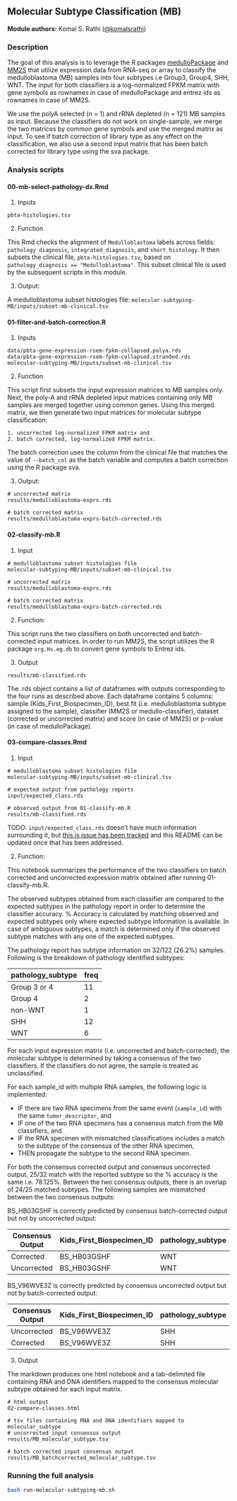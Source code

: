## Molecular Subtype Classification (MB)

**Module authors:** Komal S. Rathi ([@komalsrathi](https://github.com/komalsrathi))

### Description

The goal of this analysis is to leverage the R packages [medulloPackage](https://github.com/d3b-center/medullo-classifier-package) and [MM2S](https://github.com/cran/MM2S) that utilize expression data from RNA-seq or array to classify the medulloblastoma (MB) samples into four subtypes i.e Group3, Group4, SHH, WNT. The input for both classifiers is a log-normalized FPKM matrix with gene symbols as rownames in case of medulloPackage and entrez ids as rownames in case of MM2S.  

We use the polyA selected (n = 1) and rRNA depleted (n = 121) MB samples as input. Because the classifiers do not work on single-sample, we merge the two matrices by common gene symbols and use the merged matrix as input. To see if batch correction of library type as any effect on the classification, we also use a second input matrix that has been batch corrected for library type using the sva package.

### Analysis scripts

#### 00-mb-select-pathology-dx.Rmd

1. Inputs

```
pbta-histologies.tsv
```

2. Function

This Rmd checks the alignment of `Medulloblastoma` labels across fields:  `pathology_diagnosis`, `integrated_diagnosis`, and `short_histology`.
It then subsets the clinical file, `pbta-histologies.tsv`, based on `pathology_diagnosis == "Medulloblastoma"`.
This subset clinical file is used by the subsequent scripts in this module.

3. Output:

A medulloblastoma subset histologies file:
`molecular-subtyping-MB/inputs/subset-mb-clinical.tsv`

#### 01-filter-and-batch-correction.R

1. Inputs

```
data/pbta-gene-expression-rsem-fpkm-collapsed.polya.rds
data/pbta-gene-expression-rsem-fpkm-collapsed.stranded.rds
molecular-subtyping-MB/inputs/subset-mb-clinical.tsv
```

2. Function

This script first subsets the input expression matrices to MB samples only. Next, the poly-A and rRNA depleted input matrices containing only MB samples are merged together using common genes. Using this merged matrix, we then generate two input matrices for molecular subtype classification:

	1. uncorrected log-normalized FPKM matrix and
	2. batch corrected, log-normalized FPKM matrix.

The batch correction uses the column from the clinical file that matches the value of `--batch_col` as the batch variable and computes a batch correction using the R package sva.

3. Output:

```
# uncorrected matrix
results/medulloblastoma-exprs.rds

# batch corrected matrix
results/medulloblastoma-exprs-batch-corrected.rds
```

#### 02-classify-mb.R

1. Input

```
# medulloblastoma subset histologies file
molecular-subtyping-MB/inputs/subset-mb-clinical.tsv

# uncorrected matrix
results/medulloblastoma-exprs.rds

# batch corrected matrix
results/medulloblastoma-exprs-batch-corrected.rds
```

2. Function:

This script runs the two classifiers on both uncorrected and batch-corrected input matrices. In order to run MM2S, the script utilizes the R package `org.Hs.eg.db`  to convert gene symbols to Entrez ids.

3. Output

```
results/mb-classified.rds
```

The .rds object contains a list of dataframes with outputs corresponding to the four runs as described above. Each dataframe contains 5 columns: sample (Kids_First_Biospecimen_ID), best.fit (i.e. medulloblastoma subtype assigned to the sample), classifier (MM2S or medullo-classifier), dataset (corrected or uncorrected matrix) and score (in case of MM2S) or p-value (in case of medulloPackage).  

#### 03-compare-classes.Rmd

1. Input

```
# medulloblastoma subset histologies file
molecular-subtyping-MB/inputs/subset-mb-clinical.tsv

# expected output from pathology reports
input/expected_class.rds

# observed output from 01-classify-mb.R
results/mb-classified.rds
```

TODO: `input/expected_class.rds` doesn't have much information surrounding it, but [this is issue has been tracked](https://github.com/AlexsLemonade/OpenPBTA-analysis/issues/746) and this README can be updated once that has been addressed. 

2. Function:

This notebook summarizes the performance of the two classifiers on batch corrected and uncorrected expression matrix obtained after running 01-classify-mb.R.

The observed subtypes obtained from each classifier are compared to the expected subtypes in the pathology report in order to determine the classifier accuracy. % Accuracy is calculated by matching observed and expected subtypes only where expected subtype information is available. In case of ambiguous subtypes, a match is determined only if the observed subtype matches with any one of the expected subtypes.

The pathology report has subtype information on 32/122 (26.2%) samples. Following is the breakdown of pathology identified subtypes:

| pathology_subtype | freq |
|-------------------|------|
| Group 3 or 4      | 11   |
| Group 4           | 2    |
| non-WNT           | 1    |
| SHH               | 12   |
| WNT               | 6    |

For each input expression matrix (i.e. uncorrected and batch-corrected), the molecular subtype is determined by taking a consensus of the two classifiers. If the classifiers do not agree, the sample is treated as unclassified.

For each sample_id with multiple RNA samples, the following logic is implemented:
- IF there are two RNA specimens from the same event (`sample_id`) with the same `tumor_descriptor`, and
- IF one of the two RNA specimens has a consensus match from the MB classifiers, and
- IF the RNA specimen with mismatched classifications includes a match to the subtype of the consensus of the other RNA specimen,
- THEN propagate the subtype to the second RNA specimen.

For both the consensus corrected output and consensus uncorrected output, 25/32 match with the reported subtype so the % accuracy is the same i.e. 78.125%. Between the two consensus outputs, there is an overlap of 24/25 matched subtypes. The following samples are mismatched between the two consensus outputs:

BS_HB03GSHF is correctly predicted by consensus batch-corrected output but not by uncorrected output:

| Consensus Output | Kids_First_Biospecimen_ID | pathology_subtype | MM2S_best_fit | medulloPackage_best_fit | molecular_subtype | match |
|------------------|---------------------------|-------------------|---------------|-------------------------|-------------------|-------|
| Corrected        | BS_HB03GSHF               | WNT               | WNT           | WNT                     | WNT               | TRUE  |
| Uncorrected      | BS_HB03GSHF               | WNT               | SHH           | WNT                     | NA                | NA    |

BS_V96WVE3Z is correctly predicted by consensus uncorrected output but not by batch-corrected output:

| Consensus Output | Kids_First_Biospecimen_ID | pathology_subtype | MM2S_best_fit | medulloPackage_best_fit | molecular_subtype | match |
|------------------|---------------------------|-------------------|---------------|-------------------------|-------------------|-------|
| Uncorrected      | BS_V96WVE3Z               | SHH               | SHH           | SHH                     | SHH               | TRUE  |
| Corrected        | BS_V96WVE3Z               | SHH               | Group3        | SHH                     | NA                | NA    |

3. Output

The markdown produces one html notebook and a tab-delimited file containing RNA and DNA identifiers mapped to the consensus molecular subtype obtained for each input matrix.

```
# html output
02-compare-classes.html

# tsv files containing RNA and DNA identifiers mapped to molecular_subtype
# uncorrected input consensus output
results/MB_molecular_subtype.tsv

# batch corrected input consensus output
results/MB_batchcorrected_molecular_subtype.tsv
```

### Running the full analysis

```sh
bash run-molecular-subtyping-mb.sh
```
